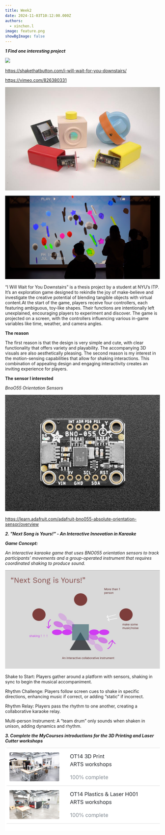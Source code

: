 ```yaml
---
title: Week2
date: 2024-11-03T10:12:00.000Z
authors:
  - xinchen.l
image: feature.png
showBgImage: false
---
```

***1 Find one interesting project***

![](feature.png)

<https://shakethatbutton.com/i-will-wait-for-you-downstairs/>

[](https://shakethatbutton.com/i-will-wait-for-you-downstairs/)<https://vimeo.com/826380331>

[](https://vimeo.com/826380331)

![](2v3a8796.jpg)

![](ba-1-.png)

[](https://shakethatbutton.com/i-will-wait-for-you-downstairs/)“I Will Wait for You Downstairs” is a thesis project by a student at NYU’s ITP. It’s an exploration game designed to rekindle the joy of make-believe and investigate the creative potential of blending tangible objects with virtual content.At the start of the game, players receive four controllers, each featuring ambiguous, toy-like shapes. Their functions are intentionally left unexplained, encouraging players to experiment and discover. The game is projected on a screen, with the controllers influencing various in-game variables like time, weather, and camera angles.

**The reason**

The first reason is that the design is very simple and cute, with clear functionality that offers variety and playability. The accompanying 3D visuals are also aesthetically pleasing. The second reason is my interest in the motion-sensing capabilities that allow for shaking interactions. This combination of appealing design and engaging interactivity creates an inviting experience for players.

**The sensor I interested** 

*BnoO55 Orientation Sensors*

![](sensors_bno055_stemma_top.jpg)

<https://learn.adafruit.com/adafruit-bno055-absolute-orientation-sensor/overview>

[](https://learn.adafruit.com/adafruit-bno055-absolute-orientation-sensor/overview)

***2. "Next Song is Yours!" - An Interactive Innovation in Karaoke***

***Game Concept:***

*An interactive karaoke game that uses BNO055 orientation sensors to track participants’ movements and a group-operated instrument that requires coordinated shaking to produce sound.*



![](wechatimg186.jpg)

Shake to Start: Players gather around a platform with sensors, shaking in sync to begin the musical accompaniment.

Rhythm Challenge: Players follow screen cues to shake in specific directions, enhancing music if correct, or adding “static” if incorrect.

Rhythm Relay: Players pass the rhythm to one another, creating a collaborative karaoke relay.

Multi-person Instrument: A “team drum” only sounds when shaken in unison, adding dynamics and rhythm.

***3. Complete the MyCourses introductions for the 3D Printing and Laser Cutter workshops*** 

![](img_4718.jpeg)
